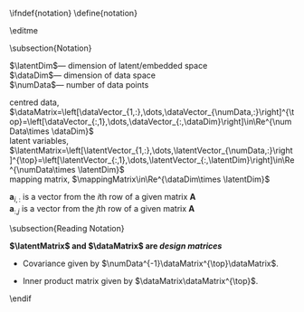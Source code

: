 \ifndef{notation}
\define{notation}

\editme

\subsection{Notation}

$\latentDim$— dimension of latent/embedded space\
$\dataDim$— dimension of data space\
$\numData$— number of data points

centred data,
$\dataMatrix=\left[\dataVector_{1,:},\dots,\dataVector_{\numData,:}\right]^{\top}=\left[\dataVector_{:,1},\dots,\dataVector_{:,\dataDim}\right]\in\Re^{\numData\times \dataDim}$\
latent variables,
$\latentMatrix=\left[\latentVector_{1,:},\dots,\latentVector_{\numData,:}\right]^{\top}=\left[\latentVector_{:,1},\dots,\latentVector_{:,\latentDim}\right]\in\Re^{\numData\times \latentDim}$\
mapping matrix, $\mappingMatrix\in\Re^{\dataDim\times \latentDim}$

$\mathbf{a}_{i,:}$ is a vector from the $i$th row of a given matrix
$\mathbf{A}$\
$\mathbf{a}_{:,j}$ is a vector from the $j$th row of a given matrix
$\mathbf{A}$


\subsection{Reading Notation}

**$\latentMatrix$ and $\dataMatrix$ are *design matrices***

- Covariance given by $\numData^{-1}\dataMatrix^{\top}\dataMatrix$.

- Inner product matrix given by $\dataMatrix\dataMatrix^{\top}$.

\endif
